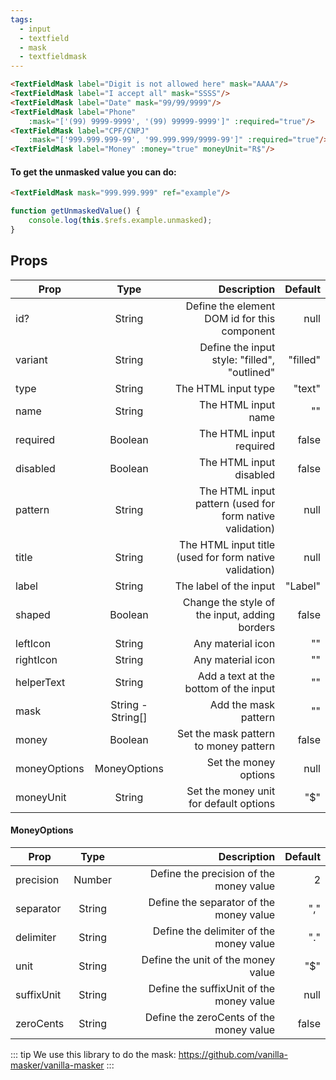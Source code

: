 ```yaml
---
tags:
  - input
  - textfield
  - mask
  - textfieldmask
---
```


<DisplayComponent>
<TextFieldMask label="Digit is not allowed here" mask="AAAA"/>
<TextFieldMask label="I accept all" mask="SSSS"/>
<TextFieldMask label="Date" mask="99/99/9999"/>
<TextFieldMask label="Phone" :mask="['(99) 9999-9999', '(99) 99999-9999']" :required="true"/>
<TextFieldMask label="CPF/CNPJ" :mask="['999.999.999-99', '99.999.999/9999-99']" :required="true"/>
<TextFieldMask label="Money" :money="true" moneyUnit="R$"/>
</DisplayComponent>

```html
<TextFieldMask label="Digit is not allowed here" mask="AAAA"/>
<TextFieldMask label="I accept all" mask="SSSS"/>
<TextFieldMask label="Date" mask="99/99/9999"/>
<TextFieldMask label="Phone" 
    :mask="['(99) 9999-9999', '(99) 99999-9999']" :required="true"/>
<TextFieldMask label="CPF/CNPJ" 
    :mask="['999.999.999-99', '99.999.999/9999-99']" :required="true"/>
<TextFieldMask label="Money" :money="true" moneyUnit="R$"/>
```

#### To get the unmasked value you can do:

```html
<TextFieldMask mask="999.999.999" ref="example"/>
```

```js
function getUnmaskedValue() {
    console.log(this.$refs.example.unmasked);
}
```

## Props

| Prop        | Type           | Description  | Default |
| ------------- |:-------------:| -----:| -----:|
| id? | String | Define the element DOM id for this component | null |
| variant | String | Define the input style: "filled", "outlined" | "filled" |
| type | String | The HTML input type | "text" |
| name | String | The HTML input name | "" |
| required | Boolean | The HTML input required | false |
| disabled | Boolean | The HTML input disabled | false |
| pattern | String | The HTML input pattern (used for form native validation) | null |
| title | String | The HTML input title (used for form native validation) | null |
| label | String | The label of the input | "Label" |
| shaped | Boolean | Change the style of the input, adding borders | false |
| leftIcon | String | Any material icon | "" |
| rightIcon | String | Any material icon | "" |
| helperText | String | Add a text at the bottom of the input | "" |
| mask | String - String[] | Add the mask pattern | "" |
| money | Boolean | Set the mask pattern to money pattern | false |
| moneyOptions | MoneyOptions | Set the money options | null |
| moneyUnit | String | Set the money unit for default options | "$" |

#### MoneyOptions

| Prop        | Type           | Description  | Default |
| ------------- |:-------------:| -----:| -----:|
| precision | Number | Define the precision of the money value | 2 |
| separator | String | Define the separator of the money value | "," |
| delimiter | String | Define the delimiter of the money value | "." |
| unit | String | Define the unit of the money value | "$" |
| suffixUnit | String | Define the suffixUnit of the money value | null |
| zeroCents | String | Define the zeroCents of the money value | false |

::: tip
We use this library to do the mask: https://github.com/vanilla-masker/vanilla-masker
:::